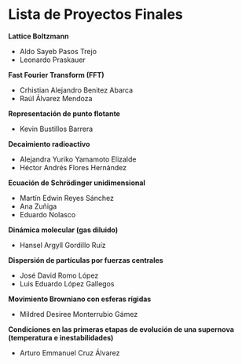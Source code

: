 # Lista de Proyectos Finales

**Lattice Boltzmann**
* Aldo Sayeb Pasos Trejo
* Leonardo Praskauer

**Fast Fourier Transform (FFT)**
* Crhistian Alejandro Benitez Abarca
* Raúl Álvarez Mendoza

**Representación de punto flotante**
* Kevin Bustillos Barrera

**Decaimiento radioactivo**
* Alejandra Yuriko Yamamoto Elizalde
* Héctor Andrés Flores Hernández

**Ecuación de Schrödinger unidimensional**
* Martín Edwin Reyes Sánchez
* Ana Zuñiga
* Eduardo Nolasco

**Dinámica molecular (gas diluido)**
* Hansel Argyll Gordillo Ruíz

**Dispersión de partículas por fuerzas centrales**
* José David Romo López
* Luis Eduardo López Gallegos

**Movimiento Browniano con esferas rígidas**
* Mildred Desiree Monterrubio Gámez

**Condiciones en las primeras etapas de evolución de una supernova (temperatura e inestabilidades)**
* Arturo Emmanuel Cruz Álvarez
